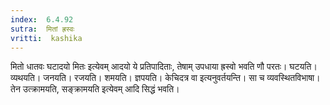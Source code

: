 ```yaml
---
index:  6.4.92
sutra:  मितां ह्रस्वः
vritti:  kashika 
---
```


मितो धातवः घटादयो मितः इत्येवम् आदयो ये प्रतिपादिताः, तेषाम् उपधाया ह्रस्वो भवति णौ परतः। घटयति। व्यथयति। जनयति। रजयति। शमयति। ज्ञपयति। केचिदत्र वा इत्यनुवर्तयन्ति। सा च व्यवस्थितविभाषा। तेन उत्क्रामयति, सङ्क्रामयति इत्येवम् आदि सिद्धं भवति।

